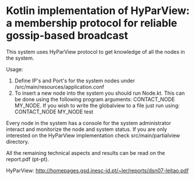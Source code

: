 # Kotlin implementation of HyParView: a membership protocol for reliable gossip-based broadcast 

This system uses HyParView protocol to get knowledge of all the nodes in the system.  

Usage:
1) Define IP's and Port's for the system nodes under /src/main/resources/application.conf
2) To insert a new node into the system you should run Node.kt. This can be done using the following program arguments: CONTACT_NODE MY_NODE. If you wish to write the globalview to a file just run using: CONTACT_NODE MY_NODE test 

Every node in the system has a console for the system administrator interact and monitorize the node and system status.
If you are only interested on the HyParView implementation check src/main/partialview directory.

All the remaining technical aspects and results can be read on the report.pdf (pt-pt).

HyParView:  http://homepages.gsd.inesc-id.pt/~ler/reports/dsn07-leitao.pdf
